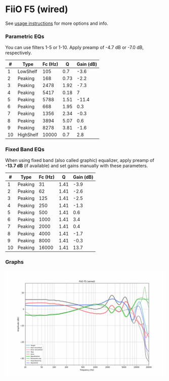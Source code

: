 # FiiO F5 (wired)
See [usage instructions](https://github.com/jaakkopasanen/AutoEq#usage) for more options and info.

### Parametric EQs
You can use filters 1-5 or 1-10. Apply preamp of -4.7 dB or -7.0 dB, respectively.

|   # | Type      |   Fc (Hz) |    Q |   Gain (dB) |
|-----|-----------|-----------|------|-------------|
|   1 | LowShelf  |       105 | 0.7  |        -3.6 |
|   2 | Peaking   |       168 | 0.73 |        -2.2 |
|   3 | Peaking   |      2478 | 1.92 |        -7.3 |
|   4 | Peaking   |      5417 | 0.18 |         7   |
|   5 | Peaking   |      5788 | 1.51 |       -11.4 |
|   6 | Peaking   |       668 | 1.95 |         0.3 |
|   7 | Peaking   |      1356 | 2.34 |        -0.3 |
|   8 | Peaking   |      3894 | 5.07 |         0.6 |
|   9 | Peaking   |      8278 | 3.81 |        -1.6 |
|  10 | HighShelf |     10000 | 0.7  |         2.8 |

### Fixed Band EQs
When using fixed band (also called graphic) equalizer, apply preamp of **-13.7 dB** (if available) and set gains manually with these parameters.

|   # | Type    |   Fc (Hz) |    Q |   Gain (dB) |
|-----|---------|-----------|------|-------------|
|   1 | Peaking |        31 | 1.41 |        -3.9 |
|   2 | Peaking |        62 | 1.41 |        -2.6 |
|   3 | Peaking |       125 | 1.41 |        -2.5 |
|   4 | Peaking |       250 | 1.41 |        -1.3 |
|   5 | Peaking |       500 | 1.41 |         0.6 |
|   6 | Peaking |      1000 | 1.41 |         3.4 |
|   7 | Peaking |      2000 | 1.41 |         0.4 |
|   8 | Peaking |      4000 | 1.41 |        -1.7 |
|   9 | Peaking |      8000 | 1.41 |        -0.3 |
|  10 | Peaking |     16000 | 1.41 |        13.7 |

### Graphs
![](./FiiO%20F5%20(wired).png)
